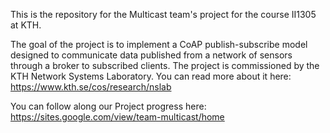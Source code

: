 This is the repository for the Multicast team's project for the course II1305 at KTH.

The goal of the project is to implement a CoAP publish-subscribe model designed to communicate data published from a network of sensors through a broker to subscribed clients. The project is commissioned by the KTH Network Systems Laboratory. You can read more about it here:
https://www.kth.se/cos/research/nslab

You can follow along our Project progress here:
https://sites.google.com/view/team-multicast/home
